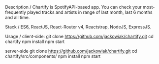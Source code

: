 Description /
Chartify is SpotifyAPI-based app. You can check your most-frequently played tracks and artists in range of last month, last 6 months and all time.

Stack /
ES6, ReactJS, React-Router v4, Reactstrap, NodeJS, ExpressJS.

Usage /
client-side:
git clone https://github.com/jackowiak/chartify.git
cd chartify
npm install
npm start

server-side
git clone https://github.com/jackowiak/chartify.git
cd chartify/src/components/
npm install
npm start
